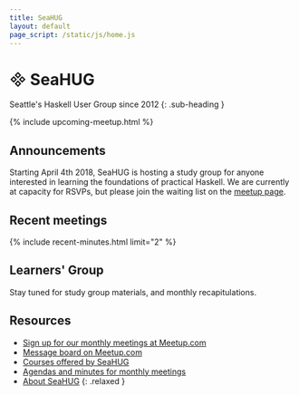 ```yaml
---
title: SeaHUG
layout: default
page_script: /static/js/home.js
---
```

# <span class="haskell-logo">&#57344;</span> SeaHUG
Seattle's Haskell User Group since 2012
{: .sub-heading }

{% include upcoming-meetup.html %}

## Announcements

Starting April 4th 2018, SeaHUG is hosting a study group for anyone interested in learning the foundations of practical Haskell.  We are currently at capacity for RSVPs, but please join the waiting list on the [meetup page][learners].

## Recent meetings

{% include recent-minutes.html limit="2" %}

## Learners' Group

Stay tuned for study group materials, and monthly recapitulations.

## Resources

* [Sign up for our monthly meetings at Meetup.com][sign-up]
* [Message board on Meetup.com][message-board]
* [Courses offered by SeaHUG](/courses)
* [Agendas and minutes for monthly meetings](/minutes)
* [About SeaHUG](/about)
{: .relaxed }

[learners]: https://www.meetup.com/seahug/events/zdbklpyxgbgb/
[meetup]: http://www.meetup.com/seahug/
[message-board]: https://www.meetup.com/SEAHUG/messages/boards/
[sign-up]: http://www.meetup.com/seahug/
